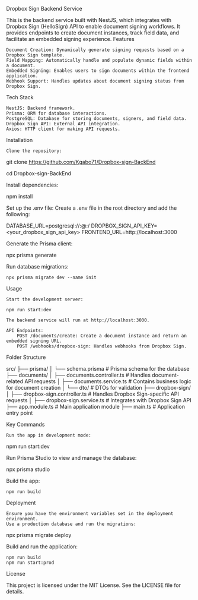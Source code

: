 Dropbox Sign Backend Service

This is the backend service built with NestJS, which integrates with Dropbox Sign (HelloSign) API to enable document signing workflows. It provides endpoints to create document instances, track field data, and facilitate an embedded signing experience.
Features

    Document Creation: Dynamically generate signing requests based on a Dropbox Sign template.
    Field Mapping: Automatically handle and populate dynamic fields within a document.
    Embedded Signing: Enables users to sign documents within the frontend application.
    Webhook Support: Handles updates about document signing status from Dropbox Sign.

Tech Stack

    NestJS: Backend framework.
    Prisma: ORM for database interactions.
    PostgreSQL: Database for storing documents, signers, and field data.
    Dropbox Sign API: External API integration.
    Axios: HTTP client for making API requests.

Installation

    Clone the repository:

git clone https://github.com/Kgabo71/Dropbox-sign-BackEnd

cd Dropbox-sign-BackEnd

Install dependencies:

npm install

Set up the .env file: Create a .env file in the root directory and add the following:

DATABASE_URL=postgresql://<username>:<password>@<host>:<port>/<database>
DROPBOX_SIGN_API_KEY=<your_dropbox_sign_api_key>
FRONTEND_URL=http://localhost:3000

Generate the Prisma client:

npx prisma generate

Run database migrations:

    npx prisma migrate dev --name init

Usage

    Start the development server:

    npm run start:dev

    The backend service will run at http://localhost:3000.

    API Endpoints:
        POST /documents/create: Create a document instance and return an embedded signing URL.
        POST /webhooks/dropbox-sign: Handles webhooks from Dropbox Sign.

Folder Structure

src/
├── prisma/
│   └── schema.prisma  # Prisma schema for the database
├── documents/
│   ├── documents.controller.ts  # Handles document-related API requests
│   ├── documents.service.ts     # Contains business logic for document creation
│   └── dto/                     # DTOs for validation
├── dropbox-sign/
│   ├── dropbox-sign.controller.ts  # Handles Dropbox Sign-specific API requests
│   ├── dropbox-sign.service.ts     # Integrates with Dropbox Sign API
├── app.module.ts               # Main application module
├── main.ts                     # Application entry point

Key Commands

    Run the app in development mode:

npm run start:dev

Run Prisma Studio to view and manage the database:

npx prisma studio

Build the app:

    npm run build

Deployment

    Ensure you have the environment variables set in the deployment environment.
    Use a production database and run the migrations:

npx prisma migrate deploy

Build and run the application:

    npm run build
    npm run start:prod

License

This project is licensed under the MIT License. See the LICENSE file for details.

